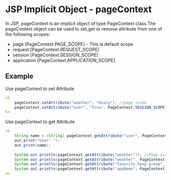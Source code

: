 # JSP Implicit Object - pageContext

In JSP, pageContext is an implicit object of type PageContext class.The pageContext object can be used to set,get or remove attribute from one of the following scopes:
* page [PageContext.PAGE_SCOPE] - This is default scope
* request [PageContext.REQUEST_SCOPE]
* session [PageContext.SESSION_SCOPE]
* application [PageContext.APPLICATION_SCOPE]

## Example
Use pageContext to set Attribute
```jsp
<%
    pageContext.setAttribute("weather", "Rainy"); //page scope
    pageContext.setAttribute("user", "Tina", PageContext.SESSION_SCOPE); //Session Scope
%>
```

Use pageContext to get Attribute
```jsp
<%
    String name = (String) pageContext.getAttribute("user", PageContext.SESSION_SCOPE);
    out.print("User: ");
    out.print(name);
     
    System.out.println(pageContext.getAttribute("weather")); //Page Scope
    System.out.println(pageContext.getAttribute("weather", PageContext.REQUEST_SCOPE));
    System.out.println(pageContext.getAttribute("favorite_kpop_group", PageContext.SESSION_SCOPE));
    System.out.println(pageContext.getAttribute("appName", PageContext.APPLICATION_SCOPE));
%>
```
